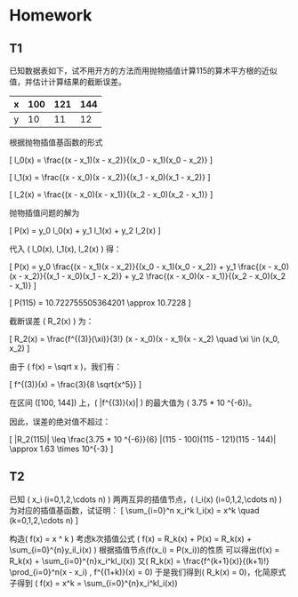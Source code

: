 # Homework

## T1

已知数据表如下，试不用开方的方法而用抛物插值计算115的算术平方根的近似值，并估计计算结果的截断误差。

| x    | 100 | 121 | 144 |
|------|-----|-----|-----|
| y    | 10  | 11  | 12  |

根据抛物插值基函数的形式

\[
l_0(x) = \frac{(x - x_1)(x - x_2)}{(x_0 - x_1)(x_0 - x_2)}
\]

\[
l_1(x) = \frac{(x - x_0)(x - x_2)}{(x_1 - x_0)(x_1 - x_2)}
\]

\[
l_2(x) = \frac{(x - x_0)(x - x_1)}{(x_2 - x_0)(x_2 - x_1)}
\]

抛物插值问题的解为

\[
P(x) = y_0 l_0(x) + y_1 l_1(x) + y_2 l_2(x)
\]

代入 \( l_0(x), l_1(x), l_2(x) \) 得：

\[
P(x) = y_0 \frac{(x - x_1)(x - x_2)}{(x_0 - x_1)(x_0 - x_2)} + y_1 \frac{(x - x_0)(x - x_2)}{(x_1 - x_0)(x_1 - x_2)} + y_2 \frac{(x - x_0)(x - x_1)}{(x_2 - x_0)(x_2 - x_1)}
\]

\[
P(115) = 10.722755505364201 \approx 10.7228
\]

截断误差 \( R_2(x) \) 为：

\[
R_2(x) = \frac{f^{(3)}(\xi)}{3!} (x - x_0)(x - x_1)(x - x_2) \quad \xi \in (x_0, x_2)
\]

由于 \( f(x) = \sqrt x \)，我们有：

\[
f^{(3)}(x) = \frac{3}{8 \sqrt{x^5}}
\]

在区间 \([100, 144]\) 上，\( |f^{(3)}(x)| \) 的最大值为 \( 3.75 * 10 ^{-6}\)。

因此，误差的绝对值不超过：

\[
|R_2(115)| \leq \frac{3.75 * 10 ^{-6}}{6} |(115 - 100)(115 - 121)(115 - 144)| \approx 1.63 \times 10^{-3}
\]

## T2

已知 \( x_i (i=0,1,2,\cdots n) \) 两两互异的插值节点，\( l_i(x) (i=0,1,2,\cdots n) \) 为对应的插值基函数，试证明：
\[
\sum_{i=0}^n x_i^k l_i(x) = x^k \quad (k=0,1,2,\cdots n)
\]

构造\( f(x) = x ^ k \)
考虑k次插值公式
\( f(x) = R_k(x) + P(x) 
 = R_k(x) + \sum_{i=0}^{n}y_il_i(x) \)
根据插值节点\(f(x_i) = P(x_i)\)的性质
可以得出\(f(x) = R_k(x) + \sum_{i=0}^{n}x_i^kl_i(x)\)
又\( R_k(x) = \frac{f^{k+1}(x)}{(k+1)!} \prod_{i=0}^n(x - x_i) , f^{(1+k)}(x) = 0\)
于是我们得到\( R_k(x) = 0\)，化简原式子得到
\( f(x) = x^k = \sum_{i=0}^{n}x_i^kl_i(x)\)
